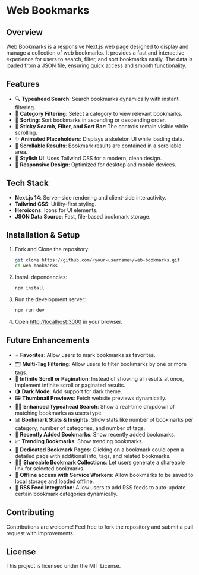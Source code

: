 # Web Bookmarks

## Overview
Web Bookmarks is a responsive Next.js web page designed to display and manage a collection of web bookmarks. It provides a fast and interactive experience for users to search, filter, and sort bookmarks easily. The data is loaded from a JSON file, ensuring quick access and smooth functionality.

## Features
- 🔍 **Typeahead Search**: Search bookmarks dynamically with instant filtering.
- 📂 **Category Filtering**: Select a category to view relevant bookmarks.
- 🔄 **Sorting**: Sort bookmarks in ascending or descending order.
- 📌 **Sticky Search, Filter, and Sort Bar**: The controls remain visible while scrolling.
- ✨ **Animated Placeholders**: Displays a skeleton UI while loading data.
- 📜 **Scrollable Results**: Bookmark results are contained in a scrollable area.
- 🎨 **Stylish UI**: Uses Tailwind CSS for a modern, clean design.
- 📱 **Responsive Design**: Optimized for desktop and mobile devices.

## Tech Stack
- **Next.js 14**: Server-side rendering and client-side interactivity.
- **Tailwind CSS**: Utility-first styling.
- **Heroicons**: Icons for UI elements.
- **JSON Data Source**: Fast, file-based bookmark storage.

## Installation & Setup
1. Fork and Clone the repository:
   ```bash
   git clone https://github.com/<your-username>/web-bookmarks.git
   cd web-bookmarks
   ```
2. Install dependencies:
   ```bash
   npm install
   ```
3. Run the development server:
   ```bash
   npm run dev
   ```
4. Open [http://localhost:3000](http://localhost:3000) in your browser.

## Future Enhancements
- ⭐ **Favorites**: Allow users to mark bookmarks as favorites.
- 🗂️ **Multi-Tag Filtering**: Allow users to filter bookmarks by one or more tags.
- 📜 **Infinite Scroll or Pagination**: Instead of showing all results at once, implement infinite scroll or paginated results.
- 🌗 **Dark Mode**: Add support for dark theme.
- 🖼️ **Thumbnail Previews**: Fetch website previews dynamically.
- 🕵️‍♂️ **Enhanced Typeahead Search**: Show a real-time dropdown of matching bookmarks as users type.
- 📊 **Bookmark Stats & Insights**: Show stats like number of bookmarks per category, number of categories, and number of tags.
- 📅 **Recently Added Bookmarks**: Show recently added bookmarks.
- 📈 **Trending Bookmarks**: Show trending bookmarks.
- 📄 **Dedicated Bookmark Pages**: Clicking on a bookmark could open a detailed page with additional info, tags, and related bookmarks.
- 🧑‍💻 **Shareable Bookmark Collections**: Let users generate a shareable link for selected bookmarks.
- 📵 **Offline access with Service Workers**: Allow bookmarks to be saved to local storage and loaded offline.
- 📡 **RSS Feed Integration**: Allow users to add RSS feeds to auto-update certain bookmark categories dynamically.

## Contributing
Contributions are welcome! Feel free to fork the repository and submit a pull request with improvements.

## License
This project is licensed under the MIT License.